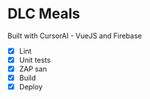 # DLC Meals

Built with CursorAI - VueJS and Firebase

- [x] Lint
- [x] Unit tests
- [x] ZAP san
- [x] Build
- [x] Deploy